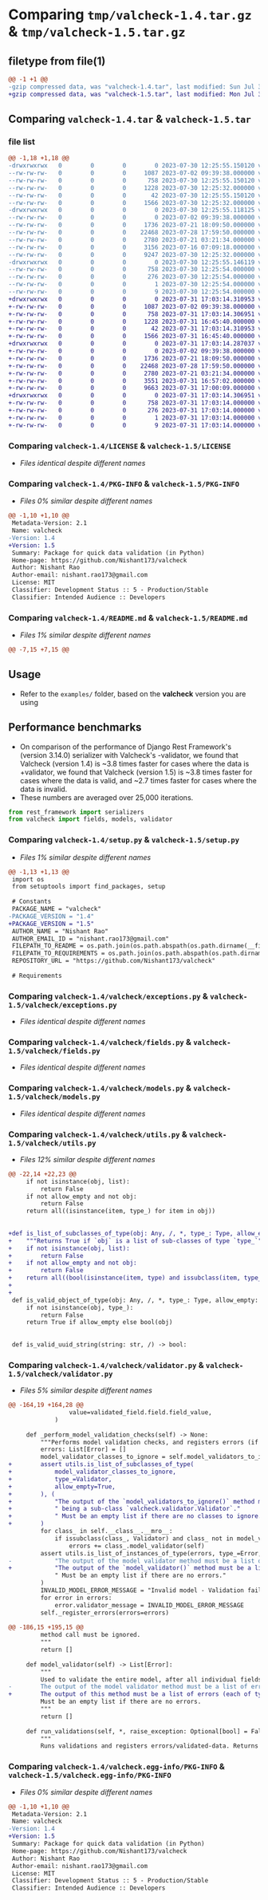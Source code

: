 # Comparing `tmp/valcheck-1.4.tar.gz` & `tmp/valcheck-1.5.tar.gz`

## filetype from file(1)

```diff
@@ -1 +1 @@
-gzip compressed data, was "valcheck-1.4.tar", last modified: Sun Jul 30 12:25:55 2023, max compression
+gzip compressed data, was "valcheck-1.5.tar", last modified: Mon Jul 31 17:03:14 2023, max compression
```

## Comparing `valcheck-1.4.tar` & `valcheck-1.5.tar`

### file list

```diff
@@ -1,18 +1,18 @@
-drwxrwxrwx   0        0        0        0 2023-07-30 12:25:55.150120 valcheck-1.4/
--rw-rw-rw-   0        0        0     1087 2023-07-02 09:39:38.000000 valcheck-1.4/LICENSE
--rw-rw-rw-   0        0        0      758 2023-07-30 12:25:55.150120 valcheck-1.4/PKG-INFO
--rw-rw-rw-   0        0        0     1228 2023-07-30 12:25:32.000000 valcheck-1.4/README.md
--rw-rw-rw-   0        0        0       42 2023-07-30 12:25:55.150120 valcheck-1.4/setup.cfg
--rw-rw-rw-   0        0        0     1566 2023-07-30 12:25:32.000000 valcheck-1.4/setup.py
-drwxrwxrwx   0        0        0        0 2023-07-30 12:25:55.118125 valcheck-1.4/valcheck/
--rw-rw-rw-   0        0        0        0 2023-07-02 09:39:38.000000 valcheck-1.4/valcheck/__init__.py
--rw-rw-rw-   0        0        0     1736 2023-07-21 18:09:50.000000 valcheck-1.4/valcheck/exceptions.py
--rw-rw-rw-   0        0        0    22468 2023-07-28 17:59:50.000000 valcheck-1.4/valcheck/fields.py
--rw-rw-rw-   0        0        0     2780 2023-07-21 03:21:34.000000 valcheck-1.4/valcheck/models.py
--rw-rw-rw-   0        0        0     3156 2023-07-16 07:09:18.000000 valcheck-1.4/valcheck/utils.py
--rw-rw-rw-   0        0        0     9247 2023-07-30 12:25:32.000000 valcheck-1.4/valcheck/validator.py
-drwxrwxrwx   0        0        0        0 2023-07-30 12:25:55.146119 valcheck-1.4/valcheck.egg-info/
--rw-rw-rw-   0        0        0      758 2023-07-30 12:25:54.000000 valcheck-1.4/valcheck.egg-info/PKG-INFO
--rw-rw-rw-   0        0        0      276 2023-07-30 12:25:54.000000 valcheck-1.4/valcheck.egg-info/SOURCES.txt
--rw-rw-rw-   0        0        0        1 2023-07-30 12:25:54.000000 valcheck-1.4/valcheck.egg-info/dependency_links.txt
--rw-rw-rw-   0        0        0        9 2023-07-30 12:25:54.000000 valcheck-1.4/valcheck.egg-info/top_level.txt
+drwxrwxrwx   0        0        0        0 2023-07-31 17:03:14.310953 valcheck-1.5/
+-rw-rw-rw-   0        0        0     1087 2023-07-02 09:39:38.000000 valcheck-1.5/LICENSE
+-rw-rw-rw-   0        0        0      758 2023-07-31 17:03:14.306951 valcheck-1.5/PKG-INFO
+-rw-rw-rw-   0        0        0     1228 2023-07-31 16:45:40.000000 valcheck-1.5/README.md
+-rw-rw-rw-   0        0        0       42 2023-07-31 17:03:14.310953 valcheck-1.5/setup.cfg
+-rw-rw-rw-   0        0        0     1566 2023-07-31 16:45:40.000000 valcheck-1.5/setup.py
+drwxrwxrwx   0        0        0        0 2023-07-31 17:03:14.287037 valcheck-1.5/valcheck/
+-rw-rw-rw-   0        0        0        0 2023-07-02 09:39:38.000000 valcheck-1.5/valcheck/__init__.py
+-rw-rw-rw-   0        0        0     1736 2023-07-21 18:09:50.000000 valcheck-1.5/valcheck/exceptions.py
+-rw-rw-rw-   0        0        0    22468 2023-07-28 17:59:50.000000 valcheck-1.5/valcheck/fields.py
+-rw-rw-rw-   0        0        0     2780 2023-07-21 03:21:34.000000 valcheck-1.5/valcheck/models.py
+-rw-rw-rw-   0        0        0     3551 2023-07-31 16:57:02.000000 valcheck-1.5/valcheck/utils.py
+-rw-rw-rw-   0        0        0     9663 2023-07-31 17:00:09.000000 valcheck-1.5/valcheck/validator.py
+drwxrwxrwx   0        0        0        0 2023-07-31 17:03:14.306951 valcheck-1.5/valcheck.egg-info/
+-rw-rw-rw-   0        0        0      758 2023-07-31 17:03:14.000000 valcheck-1.5/valcheck.egg-info/PKG-INFO
+-rw-rw-rw-   0        0        0      276 2023-07-31 17:03:14.000000 valcheck-1.5/valcheck.egg-info/SOURCES.txt
+-rw-rw-rw-   0        0        0        1 2023-07-31 17:03:14.000000 valcheck-1.5/valcheck.egg-info/dependency_links.txt
+-rw-rw-rw-   0        0        0        9 2023-07-31 17:03:14.000000 valcheck-1.5/valcheck.egg-info/top_level.txt
```

### Comparing `valcheck-1.4/LICENSE` & `valcheck-1.5/LICENSE`

 * *Files identical despite different names*

### Comparing `valcheck-1.4/PKG-INFO` & `valcheck-1.5/PKG-INFO`

 * *Files 0% similar despite different names*

```diff
@@ -1,10 +1,10 @@
 Metadata-Version: 2.1
 Name: valcheck
-Version: 1.4
+Version: 1.5
 Summary: Package for quick data validation (in Python)
 Home-page: https://github.com/Nishant173/valcheck
 Author: Nishant Rao
 Author-email: nishant.rao173@gmail.com
 License: MIT
 Classifier: Development Status :: 5 - Production/Stable
 Classifier: Intended Audience :: Developers
```

### Comparing `valcheck-1.4/README.md` & `valcheck-1.5/README.md`

 * *Files 1% similar despite different names*

```diff
@@ -7,15 +7,15 @@
 ```
 
 ## Usage
 - Refer to the `examples/` folder, based on the **valcheck** version you are using
 
 ## Performance benchmarks
 - On comparison of the performance of Django Rest Framework's (version 3.14.0) serializer with Valcheck's
-validator, we found that Valcheck (version 1.4) is ~3.8 times faster for cases where the data is
+validator, we found that Valcheck (version 1.5) is ~3.8 times faster for cases where the data is
 valid, and ~2.7 times faster for cases where the data is invalid.
 - These numbers are averaged over 25,000 iterations.
 
 ```python
 from rest_framework import serializers
 from valcheck import fields, models, validator
```

### Comparing `valcheck-1.4/setup.py` & `valcheck-1.5/setup.py`

 * *Files 1% similar despite different names*

```diff
@@ -1,13 +1,13 @@
 import os
 from setuptools import find_packages, setup
 
 # Constants
 PACKAGE_NAME = "valcheck"
-PACKAGE_VERSION = "1.4"
+PACKAGE_VERSION = "1.5"
 AUTHOR_NAME = "Nishant Rao"
 AUTHOR_EMAIL_ID = "nishant.rao173@gmail.com"
 FILEPATH_TO_README = os.path.join(os.path.abspath(os.path.dirname(__file__)), "README.md")
 FILEPATH_TO_REQUIREMENTS = os.path.join(os.path.abspath(os.path.dirname(__file__)), "requirements.txt")
 REPOSITORY_URL = "https://github.com/Nishant173/valcheck"
 
 # Requirements
```

### Comparing `valcheck-1.4/valcheck/exceptions.py` & `valcheck-1.5/valcheck/exceptions.py`

 * *Files identical despite different names*

### Comparing `valcheck-1.4/valcheck/fields.py` & `valcheck-1.5/valcheck/fields.py`

 * *Files identical despite different names*

### Comparing `valcheck-1.4/valcheck/models.py` & `valcheck-1.5/valcheck/models.py`

 * *Files identical despite different names*

### Comparing `valcheck-1.4/valcheck/utils.py` & `valcheck-1.5/valcheck/utils.py`

 * *Files 12% similar despite different names*

```diff
@@ -22,14 +22,23 @@
     if not isinstance(obj, list):
         return False
     if not allow_empty and not obj:
         return False
     return all((isinstance(item, type_) for item in obj))
 
 
+def is_list_of_subclasses_of_type(obj: Any, /, *, type_: Type, allow_empty: Optional[bool] = True) -> bool:
+    """Returns True if `obj` is a list of sub-classes of type `type_`"""
+    if not isinstance(obj, list):
+        return False
+    if not allow_empty and not obj:
+        return False
+    return all((bool(isinstance(item, type) and issubclass(item, type_)) for item in obj))
+
+
 def is_valid_object_of_type(obj: Any, /, *, type_: Type, allow_empty: Optional[bool] = True) -> bool:
     if not isinstance(obj, type_):
         return False
     return True if allow_empty else bool(obj)
 
 
 def is_valid_uuid_string(string: str, /) -> bool:
```

### Comparing `valcheck-1.4/valcheck/validator.py` & `valcheck-1.5/valcheck/validator.py`

 * *Files 5% similar despite different names*

```diff
@@ -164,19 +164,28 @@
                 value=validated_field.field.field_value,
             )
 
     def _perform_model_validation_checks(self) -> None:
         """Performs model validation checks, and registers errors (if any)"""
         errors: List[Error] = []
         model_validator_classes_to_ignore = self.model_validators_to_ignore()
+        assert utils.is_list_of_subclasses_of_type(
+            model_validator_classes_to_ignore,
+            type_=Validator,
+            allow_empty=True,
+        ), (
+            "The output of the `model_validators_to_ignore()` method must be a list of types, each"
+            " being a sub-class `valcheck.validator.Validator`."
+            " Must be an empty list if there are no classes to ignore."
+        )
         for class_ in self.__class__.__mro__:
             if issubclass(class_, Validator) and class_ not in model_validator_classes_to_ignore:
                 errors += class_.model_validator(self)
         assert utils.is_list_of_instances_of_type(errors, type_=Error, allow_empty=True), (
-            "The output of the model validator method must be a list of errors (each of type `valcheck.models.Error`)."
+            "The output of the `model_validator()` method must be a list of errors (each of type `valcheck.models.Error`)."
             " Must be an empty list if there are no errors."
         )
         INVALID_MODEL_ERROR_MESSAGE = "Invalid model - Validation failed"
         for error in errors:
             error.validator_message = INVALID_MODEL_ERROR_MESSAGE
         self._register_errors(errors=errors)
 
@@ -186,15 +195,15 @@
         method call must be ignored.
         """
         return []
 
     def model_validator(self) -> List[Error]:
         """
         Used to validate the entire model, after all individual fields are validated.
-        The output of the model validator method must be a list of errors (each of type `valcheck.models.Error`).
+        The output of this method must be a list of errors (each of type `valcheck.models.Error`).
         Must be an empty list if there are no errors.
         """
         return []
 
     def run_validations(self, *, raise_exception: Optional[bool] = False) -> List[Error]:
         """
         Runs validations and registers errors/validated-data. Returns list of errors.
```

### Comparing `valcheck-1.4/valcheck.egg-info/PKG-INFO` & `valcheck-1.5/valcheck.egg-info/PKG-INFO`

 * *Files 0% similar despite different names*

```diff
@@ -1,10 +1,10 @@
 Metadata-Version: 2.1
 Name: valcheck
-Version: 1.4
+Version: 1.5
 Summary: Package for quick data validation (in Python)
 Home-page: https://github.com/Nishant173/valcheck
 Author: Nishant Rao
 Author-email: nishant.rao173@gmail.com
 License: MIT
 Classifier: Development Status :: 5 - Production/Stable
 Classifier: Intended Audience :: Developers
```

